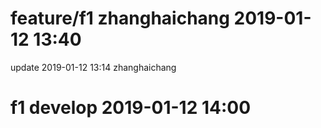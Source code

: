 # feature/f1  zhanghaichang 2019-01-12 13:40
update 2019-01-12 13:14 zhanghaichang
# f1 develop 2019-01-12 14:00
